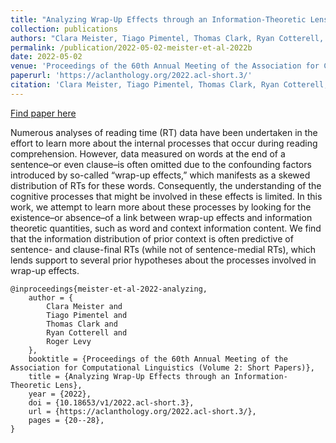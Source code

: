 ```yaml
---
title: "Analyzing Wrap-Up Effects through an Information-Theoretic Lens"
collection: publications
authors: "Clara Meister, Tiago Pimentel, Thomas Clark, Ryan Cotterell, Roger Levy"
permalink: /publication/2022-05-02-meister-et-al-2022b
date: 2022-05-02
venue: 'Proceedings of the 60th Annual Meeting of the Association for Computational Linguistics (Volume 2: Short Papers)'
paperurl: 'https://aclanthology.org/2022.acl-short.3/'
citation: 'Clara Meister, Tiago Pimentel, Thomas Clark, Ryan Cotterell, and Roger Levy. 2022. Analyzing Wrap-Up Effects through an Information-Theoretic Lens. In Proceedings of the 60th Annual Meeting of the Association for Computational Linguistics (Volume 2: Short Papers), pages 20–28, Dublin, Ireland. Association for Computational Linguistics.'
---
```


<a href='https://aclanthology.org/2022.acl-short.3/'>Find paper here</a>

Numerous analyses of reading time (RT) data have been undertaken in the effort to learn more about the internal processes that occur during reading comprehension. However, data measured on words at the end of a sentence–or even clause–is often omitted due to the confounding factors introduced by so-called “wrap-up effects,” which manifests as a skewed distribution of RTs for these words. Consequently, the understanding of the cognitive processes that might be involved in these effects is limited. In this work, we attempt to learn more about these processes by looking for the existence–or absence–of a link between wrap-up effects and information theoretic quantities, such as word and context information content. We find that the information distribution of prior context is often predictive of sentence- and clause-final RTs (while not of sentence-medial RTs), which lends support to several prior hypotheses about the processes involved in wrap-up effects.

```
@inproceedings{meister-et-al-2022-analyzing,
    author = {
        Clara Meister and
        Tiago Pimentel and
        Thomas Clark and
        Ryan Cotterell and
        Roger Levy
    },
    booktitle = {Proceedings of the 60th Annual Meeting of the Association for Computational Linguistics (Volume 2: Short Papers)},
    title = {Analyzing Wrap-Up Effects through an Information-Theoretic Lens},
    year = {2022},
    doi = {10.18653/v1/2022.acl-short.3},
    url = {https://aclanthology.org/2022.acl-short.3/},
    pages = {20--28},
}
```